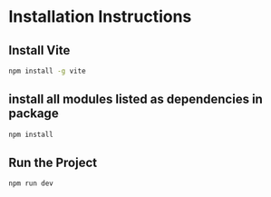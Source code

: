 # Installation Instructions

## Install Vite
```bash
npm install -g vite
```
## install all modules listed as dependencies in package
```bash
npm install
```
## Run the Project
```bash
npm run dev
```

